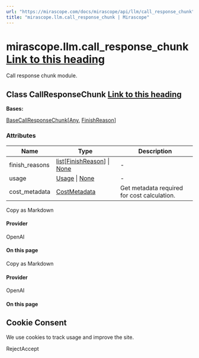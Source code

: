 ```yaml
---
url: "https://mirascope.com/docs/mirascope/api/llm/call_response_chunk"
title: "mirascope.llm.call_response_chunk | Mirascope"
---
```


# mirascope.llm.call\_response\_chunk [Link to this heading](https://mirascope.com/docs/mirascope/api/llm/call_response_chunk\#mirascope-llm-call-response-chunk)

Call response chunk module.

## Class CallResponseChunk [Link to this heading](https://mirascope.com/docs/mirascope/api/llm/call_response_chunk\#callresponsechunk)

**Bases:**

[BaseCallResponseChunk](https://mirascope.com/docs/mirascope/api/core/base/call_response_chunk#basecallresponsechunk)\[[Any](https://docs.python.org/3/library/typing.html#typing.Any), [FinishReason](https://mirascope.com/docs/mirascope/api/core/openai/call_response_chunk#finishreason)\]

### Attributes

| Name | Type | Description |
| --- | --- | --- |
| finish\_reasons | [list](https://docs.python.org/3/library/stdtypes.html#list)\[[FinishReason](https://mirascope.com/docs/mirascope/api/core/openai/call_response_chunk#finishreason)\] \| [None](https://docs.python.org/3/library/constants.html#None) | - |
| usage | [Usage](https://mirascope.com/docs/mirascope/api/core/base/types#usage) \| [None](https://docs.python.org/3/library/constants.html#None) | - |
| cost\_metadata | [CostMetadata](https://mirascope.com/docs/mirascope/api/core/base/types#costmetadata) | Get metadata required for cost calculation. |

Copy as Markdown

#### Provider

OpenAI

#### On this page

Copy as Markdown

#### Provider

OpenAI

#### On this page

## Cookie Consent

We use cookies to track usage and improve the site.

RejectAccept